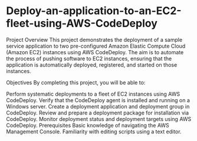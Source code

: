 # Deploy-an-application-to-an-EC2-fleet-using-AWS-CodeDeploy

Project Overview
This project demonstrates the deployment of a sample service application to two pre-configured Amazon Elastic Compute Cloud (Amazon EC2) instances using AWS CodeDeploy. The aim is to automate the process of pushing software to EC2 instances, ensuring that the application is automatically deployed, registered, and started on those instances.

Objectives
By completing this project, you will be able to:

Perform systematic deployments to a fleet of EC2 instances using AWS CodeDeploy.
Verify that the CodeDeploy agent is installed and running on a Windows server.
Create a deployment application and deployment group in CodeDeploy.
Review and prepare a deployment package for installation via CodeDeploy.
Monitor deployment status and deployment targets using AWS CodeDeploy.
Prerequisites
Basic knowledge of navigating the AWS Management Console.
Familiarity with editing scripts using a text editor.

